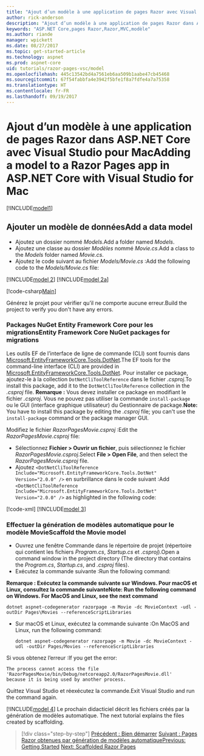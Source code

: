 ```yaml
---
title: "Ajout d’un modèle à une application de pages Razor avec Visual Studio pour Mac"
author: rick-anderson
description: "Ajout d’un modèle à une application de pages Razor dans ASP.NET Core à l’aide de Visual Studio pour Mac"
keywords: "ASP.NET Core,pages Razor,Razor,MVC,modèle"
ms.author: riande
manager: wpickett
ms.date: 08/27/2017
ms.topic: get-started-article
ms.technology: aspnet
ms.prod: aspnet-core
uid: tutorials/razor-pages-vsc/model
ms.openlocfilehash: 445c13542bd4a7561eb6aa509b1aabe47cb45468
ms.sourcegitcommit: 67f54fabbfa4e3942f5bfe1f8a7fdfe4a7a75358
ms.translationtype: HT
ms.contentlocale: fr-FR
ms.lasthandoff: 09/19/2017
---
```

# <a name="adding-a-model-to-a-razor-pages-app-in-aspnet-core-with-visual-studio-for-mac"></a><span data-ttu-id="fa613-104">Ajout d’un modèle à une application de pages Razor dans ASP.NET Core avec Visual Studio pour Mac</span><span class="sxs-lookup"><span data-stu-id="fa613-104">Adding a model to a Razor Pages app in ASP.NET Core with Visual Studio for Mac</span></span>

[!INCLUDE[model1](../../includes/RP/model1.md)]

## <a name="add-a-data-model"></a><span data-ttu-id="fa613-105">Ajouter un modèle de données</span><span class="sxs-lookup"><span data-stu-id="fa613-105">Add a data model</span></span>

* <span data-ttu-id="fa613-106">Ajoutez un dossier nommé *Models*.</span><span class="sxs-lookup"><span data-stu-id="fa613-106">Add a folder named *Models*.</span></span>
* <span data-ttu-id="fa613-107">Ajoutez une classe au dossier *Modèles* nommé *Movie.cs*.</span><span class="sxs-lookup"><span data-stu-id="fa613-107">Add a class to the *Models* folder named *Movie.cs*.</span></span>
* <span data-ttu-id="fa613-108">Ajoutez le code suivant au fichier *Models/Movie.cs* :</span><span class="sxs-lookup"><span data-stu-id="fa613-108">Add the following code to the *Models/Movie.cs* file:</span></span>

[!INCLUDE[model 2](../../includes/RP/model2.md)]
[!INCLUDE[model 2a](../../includes/RP/model2a.md)]

[!code-csharp[Main](../../tutorials/razor-pages/razor-pages-start/sample/RazorPagesMovie/Startup.cs?name=snippet_ConfigureServices2&highlight=3-6)]

<span data-ttu-id="fa613-109">Générez le projet pour vérifier qu’il ne comporte aucune erreur.</span><span class="sxs-lookup"><span data-stu-id="fa613-109">Build the project to verify you don't have any errors.</span></span>

### <a name="entity-framework-core-nuget-packages-for-migrations"></a><span data-ttu-id="fa613-110">Packages NuGet Entity Framework Core pour les migrations</span><span class="sxs-lookup"><span data-stu-id="fa613-110">Entity Framework Core NuGet packages for migrations</span></span>

<span data-ttu-id="fa613-111">Les outils EF de l’interface de ligne de commande (CLI) sont fournis dans [Microsoft.EntityFrameworkCore.Tools.DotNet](https://www.nuget.org/packages/Microsoft.EntityFrameworkCore.Tools.DotNet).</span><span class="sxs-lookup"><span data-stu-id="fa613-111">The EF tools for the command-line interface (CLI) are provided in [Microsoft.EntityFrameworkCore.Tools.DotNet](https://www.nuget.org/packages/Microsoft.EntityFrameworkCore.Tools.DotNet).</span></span> <span data-ttu-id="fa613-112">Pour installer ce package, ajoutez-le à la collection `DotNetCliToolReference` dans le fichier *.csproj*.</span><span class="sxs-lookup"><span data-stu-id="fa613-112">To install this package, add it to the `DotNetCliToolReference` collection in the *.csproj* file.</span></span> <span data-ttu-id="fa613-113">**Remarque :** Vous devez installer ce package en modifiant le fichier *.csproj*. Vous ne pouvez pas utiliser la commande `install-package` ou le GUI (interface graphique utilisateur) du Gestionnaire de package.</span><span class="sxs-lookup"><span data-stu-id="fa613-113">**Note:** You have to install this package by editing the *.csproj* file; you can't use the `install-package` command or the package manager GUI.</span></span>

<span data-ttu-id="fa613-114">Modifiez le fichier *RazorPagesMovie.csproj* :</span><span class="sxs-lookup"><span data-stu-id="fa613-114">Edit the *RazorPagesMovie.csproj* file:</span></span>

* <span data-ttu-id="fa613-115">Sélectionnez **Fichier > Ouvrir un fichier**, puis sélectionnez le fichier *RazorPagesMovie.csproj*.</span><span class="sxs-lookup"><span data-stu-id="fa613-115">Select **File > Open File**, and then select the *RazorPagesMovie.csproj* file.</span></span>
* <span data-ttu-id="fa613-116">Ajoutez `<DotNetCliToolReference Include="Microsoft.EntityFrameworkCore.Tools.DotNet" Version="2.0.0" />` en surbrillance dans le code suivant :</span><span class="sxs-lookup"><span data-stu-id="fa613-116">Add `<DotNetCliToolReference Include="Microsoft.EntityFrameworkCore.Tools.DotNet" Version="2.0.0" />` as highlighted in the following code:</span></span>

[!code-xml[](../../tutorials/razor-pages/razor-pages-start/sample/RazorPagesMovie/RazorPagesMovie.cli.csproj?highlight=10)]
[!INCLUDE[model 3](../../includes/RP/model3.md)]

<a name="scaffold"></a>
### <a name="scaffold-the-movie-model"></a><span data-ttu-id="fa613-117">Effectuer la génération de modèles automatique pour le modèle Movie</span><span class="sxs-lookup"><span data-stu-id="fa613-117">Scaffold the Movie model</span></span>

* <span data-ttu-id="fa613-118">Ouvrez une fenêtre Commande dans le répertoire de projet (répertoire qui contient les fichiers *Program.cs*, *Startup.cs* et *.csproj*).</span><span class="sxs-lookup"><span data-stu-id="fa613-118">Open a command window in the project directory (The directory that contains the *Program.cs*, *Startup.cs*, and *.csproj* files).</span></span>
* <span data-ttu-id="fa613-119">Exécutez la commande suivante :</span><span class="sxs-lookup"><span data-stu-id="fa613-119">Run the following command:</span></span>

<span data-ttu-id="fa613-120">**Remarque : Exécutez la commande suivante sur Windows. Pour macOS et Linux, consultez la commande suivante**</span><span class="sxs-lookup"><span data-stu-id="fa613-120">**Note: Run the following command on Windows. For MacOS and Linux, see the next command**</span></span>

  ```console
  dotnet aspnet-codegenerator razorpage -m Movie -dc MovieContext -udl -outDir Pages\Movies --referenceScriptLibraries
  ```

* <span data-ttu-id="fa613-121">Sur macOS et Linux, exécutez la commande suivante :</span><span class="sxs-lookup"><span data-stu-id="fa613-121">On MacOS and Linux, run the following command:</span></span>

  ```console
  dotnet aspnet-codegenerator razorpage -m Movie -dc MovieContext -udl -outDir Pages/Movies --referenceScriptLibraries
  ```

<span data-ttu-id="fa613-122">Si vous obtenez l’erreur :</span><span class="sxs-lookup"><span data-stu-id="fa613-122">If you get the error:</span></span>
  ```
  The process cannot access the file 
 'RazorPagesMovie/bin/Debug/netcoreapp2.0/RazorPagesMovie.dll' 
  because it is being used by another process.
  ```

<span data-ttu-id="fa613-123">Quittez Visual Studio et réexécutez la commande.</span><span class="sxs-lookup"><span data-stu-id="fa613-123">Exit Visual Studio and run the command again.</span></span>

[!INCLUDE[model 4](../../includes/RP/model4.md)]<span data-ttu-id="fa613-124"> Le prochain didacticiel décrit les fichiers créés par la génération de modèles automatique.</span><span class="sxs-lookup"><span data-stu-id="fa613-124"> The next tutorial explains the files created by scaffolding.</span></span>

>[!div class="step-by-step"]
<span data-ttu-id="fa613-125">[Précédent : Bien démarrer](xref:tutorials/razor-pages-vsc/razor-pages-start)
[Suivant : Pages Razor obtenues par génération de modèles automatique](xref:tutorials/razor-pages/page)</span><span class="sxs-lookup"><span data-stu-id="fa613-125">[Previous: Getting Started](xref:tutorials/razor-pages-vsc/razor-pages-start)
[Next: Scaffolded Razor Pages](xref:tutorials/razor-pages/page)</span></span>
